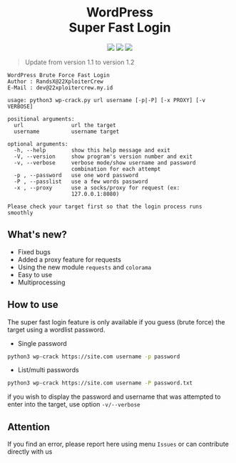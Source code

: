 <h1 align="center">WordPress<br/>Super Fast Login</h1>

<p align="center">
  <img src="https://img.shields.io/badge/Python-3.9.0-brightgreen">
  <img src="https://img.shields.io/badge/Languange-English-yellowgreen">
  <img src="https://img.shields.io/badge/License-CC-red">
</p>

> Update from version 1.1 to version 1.2

```
WordPress Brute Force Fast Login
Author : RandsX@22XploiterCrew
E-Mail : dev@22xploitercrew.my.id

usage: python3 wp-crack.py url username [-p|-P] [-x PROXY] [-v VERBOSE]

positional arguments:
  url               url the target
  username          username target

optional arguments:
  -h, --help        show this help message and exit
  -V, --version     show program's version number and exit
  -v, --verbose     verbose mode/show username and password
                    combination for each attempt
  -p , --password   use one word password
  -P , --passlist   use a few words password
  -x , --proxy      use a socks/proxy for request (ex:
                    127.0.0.1:8080)

Please check your target first so that the login process runs
smoothly
```

## What's new?
- Fixed bugs
- Added a proxy feature for requests
- Using the new module ```requests``` and ```colorama```
- Easy to use
- Multiprocessing

## How to use
The super fast login feature is only available if you guess (brute force) the target using a wordlist password.
- Single password
```bash
python3 wp-crack https://site.com username -p password
```

- List/multi passwords
```bash
python3 wp-crack https://site.com username -P password.txt
```

if you wish to display the password and username that was attempted to enter into the target, use option ```-v/--verbose```

## Attention
If you find an error, please report here using menu ```Issues``` or can contribute directly with us
